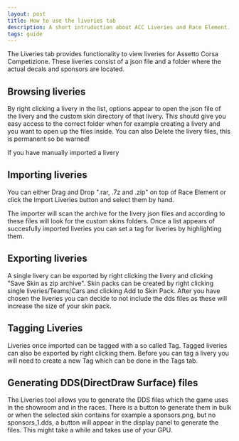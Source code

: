 ```yaml
---
layout: post
title: How to use the liveries tab
description: A short intruduction about ACC Liveries and Race Element.
tags: guide
---
```


The Liveries tab provides functionality to view liveries for Assetto Corsa Competizione. These liveries consist of a json file and a folder where the actual decals and sponsors are located.

## Browsing liveries
By right clicking a livery in the list, options appear to open the json file of the livery and the custom skin directory of that livery. 
This should give you easy access to the correct folder when for example creating a livery and you want to open up the files inside.
You can also Delete the livery files, this is permanent so be warned!

If you have manually imported a livery

## Importing liveries
You can either Drag and Drop ".rar, .7z and .zip" on top of Race Element or click the Import Liveries button and select them by hand. 

The importer will scan the archive for the livery json files and according to these files will look for the custom skins folders.
Once a list appears of succesfully imported liveries you can set a tag for liveries by highlighting them.

## Exporting liveries
A single livery can be exported by right clicking the livery and clicking "Save Skin as zip archive".
Skin packs can be created by right clicking single liveries/Teams/Cars and clicking Add to Skin Pack.
After you have chosen the liveries you can decide to not include the dds files as these will increase the size of your skin pack.

## Tagging Liveries
Liveries once imported can be tagged with a so called Tag. Tagged liveries can also be exported by right clicking them.
Before you can tag a livery you will need to create a new Tag which can be done in the Tags tab.

## Generating DDS(DirectDraw Surface) files
The Liveries tool allows you to generate the DDS files which the game uses in the showroom and in the races.
There is a button to generate them in bulk or when the selected skin contains for example a sponsors.png, but no sponsors_1.dds, a button will appear in the display panel to generate the files. This might take a while and takes use of your GPU.
